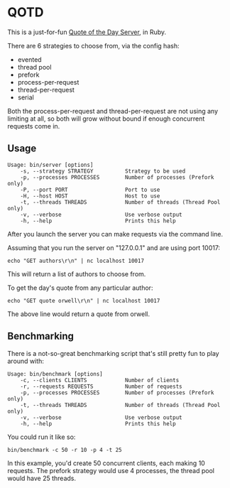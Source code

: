 # QOTD

This is a just-for-fun [Quote of the Day Server](https://en.wikipedia.org/wiki/QOTD), in Ruby.

There are 6 strategies to choose from, via the config hash:
- evented
- thread pool
- prefork
- process-per-request
- thread-per-request
- serial

Both the process-per-request and thread-per-request are not using any limiting at all, so both will grow without bound if enough
concurrent requests come in.

## Usage

```
Usage: bin/server [options]
    -s, --strategy STRATEGY          Strategy to be used
    -p, --processes PROCESSES        Number of processes (Prefork only)
    -P, --port PORT                  Port to use
    -H, --host HOST                  Host to use
    -t, --threads THREADS            Number of threads (Thread Pool only)
    -v, --verbose                    Use verbose output
    -h, --help                       Prints this help
```

After you launch the server you can make requests via the command line.

Assuming that you run the server on "127.0.0.1" and are using port 10017:

`echo "GET authors\r\n" | nc localhost 10017`

This will return a list of authors to choose from.

To get the day's quote from any particular author:

`echo "GET quote orwell\r\n" | nc localhost 10017`

The above line would return a quote from orwell.

## Benchmarking

There is a not-so-great benchmarking script that's still pretty fun to play around with:

```
Usage: bin/benchmark [options]
    -c, --clients CLIENTS            Number of clients
    -r, --requests REQUESTS          Number of requests
    -p, --processes PROCESSES        Number of processes (Prefork only)
    -t, --threads THREADS            Number of threads (Thread Pool only)
    -v, --verbose                    Use verbose output
    -h, --help                       Prints this help
```

You could run it like so:

`bin/benchmark -c 50 -r 10 -p 4 -t 25`

In this example, you'd create 50 concurrent clients, each making 10 requests. The prefork strategy would use 4 processes, the thread pool would have 25 threads.

